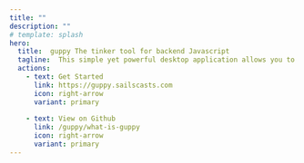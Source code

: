 ```yaml
---
title: ""
description: ""
# template: splash
hero:
  title:  guppy The tinker tool for backend Javascript
  tagline:  This simple yet powerful desktop application allows you to run Javascript code and act as a scratchpad for trying out new ideas – all within the context of your application.
  actions:
    - text: Get Started
      link: https://guppy.sailscasts.com
      icon: right-arrow
      variant: primary
  
    - text: View on Github
      link: /guppy/what-is-guppy
      icon: right-arrow
      variant: primary
---
```


